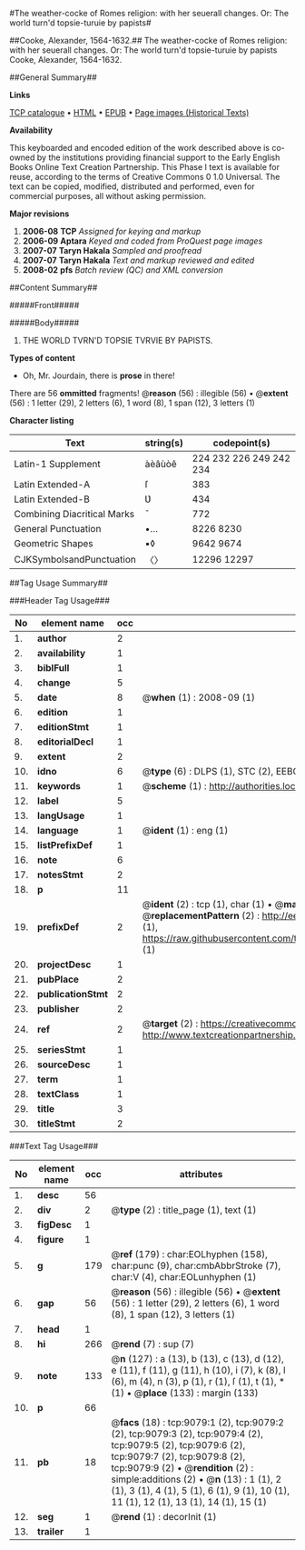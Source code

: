 #The weather-cocke of Romes religion: with her seuerall changes. Or: The world turn'd topsie-turuie by papists#

##Cooke, Alexander, 1564-1632.##
The weather-cocke of Romes religion: with her seuerall changes. Or: The world turn'd topsie-turuie by papists
Cooke, Alexander, 1564-1632.

##General Summary##

**Links**

[TCP catalogue](http://www.ota.ox.ac.uk/tcp/)  • 
[HTML](http://tei.it.ox.ac.uk/tcp/Texts-HTML/free/A19/A19246.html)  • 
[EPUB](http://tei.it.ox.ac.uk/tcp/Texts-EPUB/free/A19/A19246.epub) • 
[Page images (Historical Texts)](https://data.historicaltexts.jisc.ac.uk/view?pubId=eebo-99844282e&pageId=eebo-99844282e-9079-1)

**Availability**

This keyboarded and encoded edition of the
	       work described above is co-owned by the institutions
	       providing financial support to the Early English Books
	       Online Text Creation Partnership. This Phase I text is
	       available for reuse, according to the terms of Creative
	       Commons 0 1.0 Universal. The text can be copied,
	       modified, distributed and performed, even for
	       commercial purposes, all without asking permission.

**Major revisions**

1. __2006-08__ __TCP__ *Assigned for keying and markup*
1. __2006-09__ __Aptara__ *Keyed and coded from ProQuest page images*
1. __2007-07__ __Taryn Hakala__ *Sampled and proofread*
1. __2007-07__ __Taryn Hakala__ *Text and markup reviewed and edited*
1. __2008-02__ __pfs__ *Batch review (QC) and XML conversion*

##Content Summary##

#####Front#####

#####Body#####

1. THE
WORLD
TVRN'D TOPSIE
TVRVIE BY
PAPISTS.

**Types of content**

  * Oh, Mr. Jourdain, there is **prose** in there!

There are 56 **ommitted** fragments! 
 @__reason__ (56) : illegible (56)  •  @__extent__ (56) : 1 letter (29), 2 letters (6), 1 word (8), 1 span (12), 3 letters (1)

**Character listing**


|Text|string(s)|codepoint(s)|
|---|---|---|
|Latin-1 Supplement|àèâùòê|224 232 226 249 242 234|
|Latin Extended-A|ſ|383|
|Latin Extended-B|Ʋ|434|
|Combining             Diacritical Marks|̄|772|
|General Punctuation|•…|8226 8230|
|Geometric Shapes|▪◊|9642 9674|
|CJKSymbolsandPunctuation|〈〉|12296 12297|

##Tag Usage Summary##

###Header Tag Usage###

|No|element name|occ|attributes|
|---|---|---|---|
|1.|__author__|2||
|2.|__availability__|1||
|3.|__biblFull__|1||
|4.|__change__|5||
|5.|__date__|8| @__when__ (1) : 2008-09 (1)|
|6.|__edition__|1||
|7.|__editionStmt__|1||
|8.|__editorialDecl__|1||
|9.|__extent__|2||
|10.|__idno__|6| @__type__ (6) : DLPS (1), STC (2), EEBO-CITATION (1), PROQUEST (1), VID (1)|
|11.|__keywords__|1| @__scheme__ (1) : http://authorities.loc.gov/ (1)|
|12.|__label__|5||
|13.|__langUsage__|1||
|14.|__language__|1| @__ident__ (1) : eng (1)|
|15.|__listPrefixDef__|1||
|16.|__note__|6||
|17.|__notesStmt__|2||
|18.|__p__|11||
|19.|__prefixDef__|2| @__ident__ (2) : tcp (1), char (1)  •  @__matchPattern__ (2) : ([0-9\-]+):([0-9IVX]+) (1), (.+) (1)  •  @__replacementPattern__ (2) : http://eebo.chadwyck.com/downloadtiff?vid=$1&page=$2 (1), https://raw.githubusercontent.com/textcreationpartnership/Texts/master/tcpchars.xml#$1 (1)|
|20.|__projectDesc__|1||
|21.|__pubPlace__|2||
|22.|__publicationStmt__|2||
|23.|__publisher__|2||
|24.|__ref__|2| @__target__ (2) : https://creativecommons.org/publicdomain/zero/1.0/ (1), http://www.textcreationpartnership.org/docs/. (1)|
|25.|__seriesStmt__|1||
|26.|__sourceDesc__|1||
|27.|__term__|1||
|28.|__textClass__|1||
|29.|__title__|3||
|30.|__titleStmt__|2||


###Text Tag Usage###

|No|element name|occ|attributes|
|---|---|---|---|
|1.|__desc__|56||
|2.|__div__|2| @__type__ (2) : title_page (1), text (1)|
|3.|__figDesc__|1||
|4.|__figure__|1||
|5.|__g__|179| @__ref__ (179) : char:EOLhyphen (158), char:punc (9), char:cmbAbbrStroke (7), char:V (4), char:EOLunhyphen (1)|
|6.|__gap__|56| @__reason__ (56) : illegible (56)  •  @__extent__ (56) : 1 letter (29), 2 letters (6), 1 word (8), 1 span (12), 3 letters (1)|
|7.|__head__|1||
|8.|__hi__|266| @__rend__ (7) : sup (7)|
|9.|__note__|133| @__n__ (127) : a (13), b (13), c (13), d (12), e (11), f (11), g (11), h (10), i (7), k (8), l (6), m (4), n (3), p (1), r (1), ſ (1), t (1), * (1)  •  @__place__ (133) : margin (133)|
|10.|__p__|66||
|11.|__pb__|18| @__facs__ (18) : tcp:9079:1 (2), tcp:9079:2 (2), tcp:9079:3 (2), tcp:9079:4 (2), tcp:9079:5 (2), tcp:9079:6 (2), tcp:9079:7 (2), tcp:9079:8 (2), tcp:9079:9 (2)  •  @__rendition__ (2) : simple:additions (2)  •  @__n__ (13) : 1 (1), 2 (1), 3 (1), 4 (1), 5 (1), 6 (1), 9 (1), 10 (1), 11 (1), 12 (1), 13 (1), 14 (1), 15 (1)|
|12.|__seg__|1| @__rend__ (1) : decorInit (1)|
|13.|__trailer__|1||
